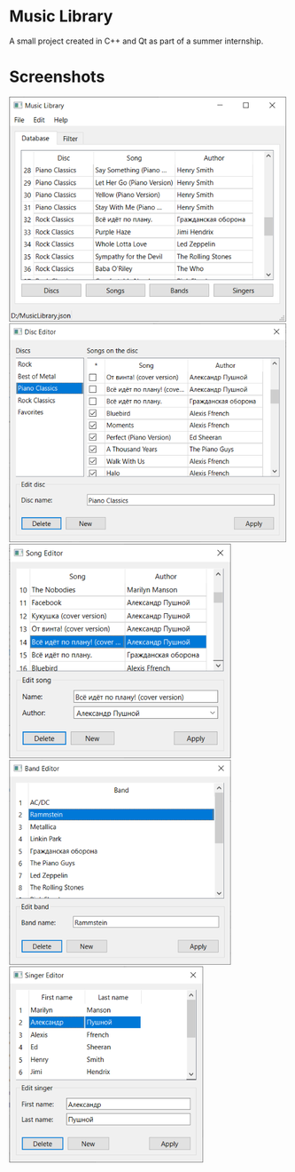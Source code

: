 # Music Library
A small project created in C++ and Qt as part of a summer internship.

# Screenshots
<img src="screenshots/main-window.png" width="500">
<img src="screenshots/disc-editor.png" width="500">
<img src="screenshots/song-editor.png" width="400">
<img src="screenshots/band-editor.png" width="400">
<img src="screenshots/singer-editor.png" width="350">



